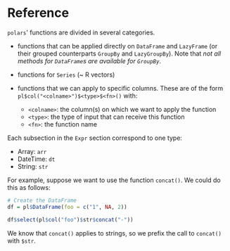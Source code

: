 # Reference

`polars`' functions are divided in several categories.

- functions that can be applied directly on `DataFrame` and `LazyFrame` (or
  their grouped counterparts `GroupBy` and `LazyGroupBy`). Note that *not all
  methods for `DataFrame`s are available for `GroupBy`*.
  
- functions for `Series` (~ R vectors)

- functions that we can apply to specific columns. These are of the form
  `pl$col("<colname>")$<type>$<fn>()` with:

    * `<colname>`: the column(s) on which we want to apply the function
    * `<type>`: the type of input that can receive this function
    * `<fn>`: the function name
  
Each subsection in the `Expr` section correspond to one type:

* Array: `arr`
* DateTime: `dt`
* String: `str`

For example, suppose we want to use the function `concat()`. We could do this as
follows:

```r
# Create the DataFrame
df = pl$DataFrame(foo = c("1", NA, 2))

df$select(pl$col("foo")$str$concat("-"))
```

We know that `concat()` applies to strings, so we prefix the call to `concat()`
with `$str`.
